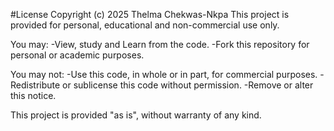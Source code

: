 #License
Copyright (c) 2025 Thelma Chekwas-Nkpa
This project is provided for personal, educational and non-commercial use only.

You may:
-View, study and Learn from the code.
-Fork this repository for personal or academic purposes.

You may not:
-Use this code, in whole or in part, for commercial purposes.
-Redistribute or sublicense this code without permission.
-Remove or alter this notice.

This project is provided "as is", without warranty of any kind.
